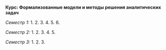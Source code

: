**Курс: Формализованные модели и методы решения аналитических задач**

_Семестр 1:_
1. 
2. 
3. 
4. 
5. 
6. 

_Семестр 2:_
1. 
2. 
3. 
4. 
5. 

_Семестр 3:_
1. 
2. 
3. 
